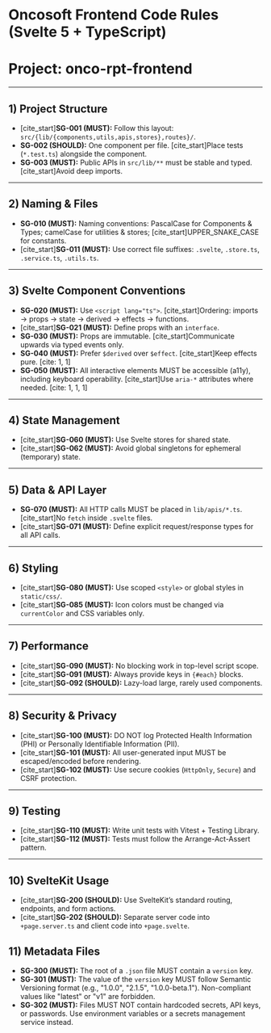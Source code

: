 # Oncosoft Frontend Code Rules (Svelte 5 + TypeScript)
# Project: onco-rpt-frontend

---
## 1) Project Structure

* [cite_start]**SG-001 (MUST):** Follow this layout: `src/{lib/{components,utils,apis,stores},routes}/`. 
* **SG-002 (SHOULD):** One component per file. [cite_start]Place tests (`*.test.ts`) alongside the component. 
* **SG-003 (MUST):** Public APIs in `src/lib/**` must be stable and typed. [cite_start]Avoid deep imports. 

---
## 2) Naming & Files

* **SG-010 (MUST):** Naming conventions: PascalCase for Components & Types; camelCase for utilities & stores; [cite_start]UPPER_SNAKE_CASE for constants. 
* [cite_start]**SG-011 (MUST):** Use correct file suffixes: `.svelte`, `.store.ts`, `.service.ts`, `.utils.ts`. 

---
## 3) Svelte Component Conventions

* **SG-020 (MUST):** Use `<script lang="ts">`. [cite_start]Ordering: imports → props → state → derived → effects → functions. 
* [cite_start]**SG-021 (MUST):** Define props with an `interface`. 
* **SG-030 (MUST):** Props are immutable. [cite_start]Communicate upwards via typed events only. 
* **SG-040 (MUST):** Prefer `$derived` over `$effect`. [cite_start]Keep effects pure. [cite: 1, 1]
* **SG-050 (MUST):** All interactive elements MUST be accessible (a11y), including keyboard operability. [cite_start]Use `aria-*` attributes where needed. [cite: 1, 1, 1]

---
## 4) State Management

* [cite_start]**SG-060 (MUST):** Use Svelte stores for shared state. 
* [cite_start]**SG-062 (MUST):** Avoid global singletons for ephemeral (temporary) state. 

---
## 5) Data & API Layer

* **SG-070 (MUST):** All HTTP calls MUST be placed in `lib/apis/*.ts`. [cite_start]No `fetch` inside `.svelte` files. 
* [cite_start]**SG-071 (MUST):** Define explicit request/response types for all API calls. 

---
## 6) Styling

* [cite_start]**SG-080 (MUST):** Use scoped `<style>` or global styles in `static/css/`. 
* [cite_start]**SG-085 (MUST):** Icon colors must be changed via `currentColor` and CSS variables only. 

---
## 7) Performance

* [cite_start]**SG-090 (MUST):** No blocking work in top-level script scope. 
* [cite_start]**SG-091 (MUST):** Always provide keys in `{#each}` blocks. 
* [cite_start]**SG-092 (SHOULD):** Lazy-load large, rarely used components. 

---
## 8) Security & Privacy

* [cite_start]**SG-100 (MUST):** DO NOT log Protected Health Information (PHI) or Personally Identifiable Information (PII). 
* [cite_start]**SG-101 (MUST):** All user-generated input MUST be escaped/encoded before rendering. 
* [cite_start]**SG-102 (MUST):** Use secure cookies (`HttpOnly`, `Secure`) and CSRF protection. 

---
## 9) Testing

* [cite_start]**SG-110 (MUST):** Write unit tests with Vitest + Testing Library. 
* [cite_start]**SG-112 (MUST):** Tests must follow the Arrange-Act-Assert pattern. 

---
## 10) SvelteKit Usage

* [cite_start]**SG-200 (SHOULD):** Use SvelteKit’s standard routing, endpoints, and form actions. 
* [cite_start]**SG-202 (SHOULD):** Separate server code into `+page.server.ts` and client code into `+page.svelte`.

## 11) Metadata Files

* **SG-300 (MUST):** The root of a `.json` file MUST contain a `version` key.
* **SG-301 (MUST):** The value of the `version` key MUST follow Semantic Versioning format (e.g., "1.0.0", "2.1.5", "1.0.0-beta.1"). Non-compliant values like "latest" or "v1" are forbidden.
* **SG-302 (MUST):** Files MUST NOT contain hardcoded secrets, API keys, or passwords. Use environment variables or a secrets management service instead.